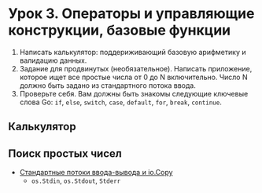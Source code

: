 # Урок 3. Операторы и управляющие конструкции, базовые функции

1. Написать калькулятор: поддериживающий базовую арифметику и валидацию данных.
2. Задание для продвинутых (необязательное). Написать приложение, которое ищет все простые числа от 0 до N включительно. Число N должно быть задано из стандартного потока ввода.
3. Проверьте себя. Вам должны быть знакомы следующие ключевые слова Go: `if`, `else`, `switch`, `case`, `default`, `for`, `break`, `continue`.

## Калькулятор

## Поиск простых чисел

- [Стандартные потоки ввода-вывода и io.Copy](https://metanit.com/go/tutorial/8.4.php)
  - `os.Stdin`, `os.Stdout`, `Stderr`
